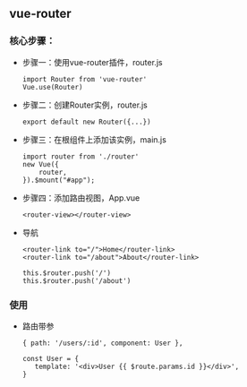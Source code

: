## vue-router

### 核⼼步骤：
 - 步骤⼀：使⽤vue-router插件，router.js
    ```
    import Router from 'vue-router'
    Vue.use(Router)
    ```
 - 步骤⼆：创建Router实例，router.js
    ```
    export default new Router({...})
    ```
 - 步骤三：在根组件上添加该实例，main.js
    ```
    import router from './router'
    new Vue({
        router,
    }).$mount("#app");
    ```
 - 步骤四：添加路由视图，App.vue
    ```
    <router-view></router-view>
    ```
 - 导航
    ```
    <router-link to="/">Home</router-link>
    <router-link to="/about">About</router-link>
    ```
    ```
    this.$router.push('/')
    this.$router.push('/about')
    ```
### 使用
 - 路由带参
   ```
   { path: '/users/:id', component: User },
   ```
   ```
   const User = {
      template: '<div>User {{ $route.params.id }}</div>',
   }
   ```
